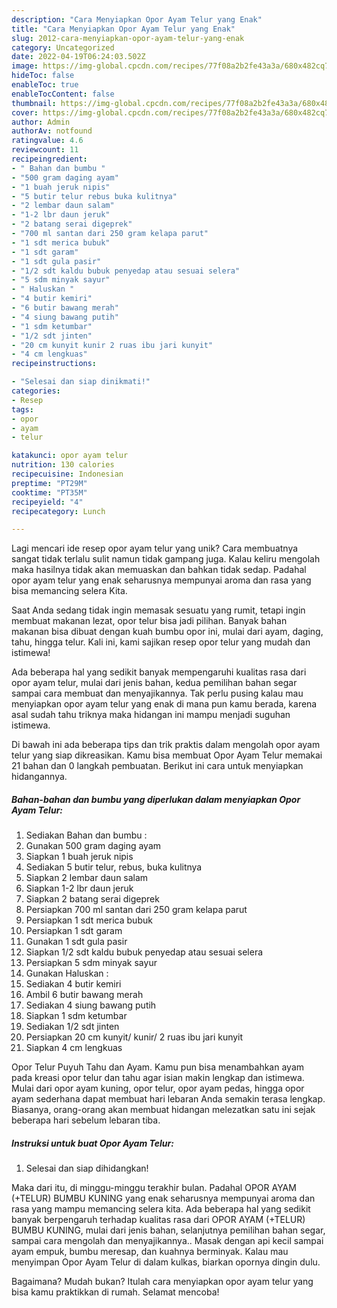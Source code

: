 ```yaml
---
description: "Cara Menyiapkan Opor Ayam Telur yang Enak"
title: "Cara Menyiapkan Opor Ayam Telur yang Enak"
slug: 2012-cara-menyiapkan-opor-ayam-telur-yang-enak
category: Uncategorized
date: 2022-04-19T06:24:03.502Z
image: https://img-global.cpcdn.com/recipes/77f08a2b2fe43a3a/680x482cq70/opor-ayam-telur-foto-resep-utama.jpg
hideToc: false
enableToc: true
enableTocContent: false
thumbnail: https://img-global.cpcdn.com/recipes/77f08a2b2fe43a3a/680x482cq70/opor-ayam-telur-foto-resep-utama.jpg
cover: https://img-global.cpcdn.com/recipes/77f08a2b2fe43a3a/680x482cq70/opor-ayam-telur-foto-resep-utama.jpg
author: Admin
authorAv: notfound
ratingvalue: 4.6
reviewcount: 11
recipeingredient:
- " Bahan dan bumbu "
- "500 gram daging ayam"
- "1 buah jeruk nipis"
- "5 butir telur rebus buka kulitnya"
- "2 lembar daun salam"
- "1-2 lbr daun jeruk"
- "2 batang serai digeprek"
- "700 ml santan dari 250 gram kelapa parut"
- "1 sdt merica bubuk"
- "1 sdt garam"
- "1 sdt gula pasir"
- "1/2 sdt kaldu bubuk penyedap atau sesuai selera"
- "5 sdm minyak sayur"
- " Haluskan "
- "4 butir kemiri"
- "6 butir bawang merah"
- "4 siung bawang putih"
- "1 sdm ketumbar"
- "1/2 sdt jinten"
- "20 cm kunyit kunir 2 ruas ibu jari kunyit"
- "4 cm lengkuas"
recipeinstructions:

- "Selesai dan siap dinikmati!"
categories:
- Resep
tags:
- opor
- ayam
- telur

katakunci: opor ayam telur 
nutrition: 130 calories
recipecuisine: Indonesian
preptime: "PT29M"
cooktime: "PT35M"
recipeyield: "4"
recipecategory: Lunch

---
```





Lagi mencari ide resep opor ayam telur yang unik? Cara membuatnya sangat tidak terlalu sulit namun tidak gampang juga. Kalau keliru mengolah maka hasilnya tidak akan memuaskan dan bahkan tidak sedap. Padahal opor ayam telur yang enak seharusnya mempunyai aroma dan rasa yang bisa memancing selera Kita.





Saat Anda sedang tidak ingin memasak sesuatu yang rumit, tetapi ingin membuat makanan lezat, opor telur bisa jadi pilihan. Banyak bahan makanan bisa dibuat dengan kuah bumbu opor ini, mulai dari ayam, daging, tahu, hingga telur. Kali ini, kami sajikan resep opor telur yang mudah dan istimewa!

Ada beberapa hal yang sedikit banyak mempengaruhi kualitas rasa dari opor ayam telur, mulai dari jenis bahan, kedua pemilihan bahan segar sampai cara membuat dan menyajikannya. Tak perlu pusing kalau mau menyiapkan opor ayam telur yang enak di mana pun kamu berada, karena asal sudah tahu triknya maka hidangan ini mampu menjadi suguhan istimewa.






Di bawah ini ada beberapa tips dan trik praktis dalam mengolah opor ayam telur yang siap dikreasikan. Kamu bisa membuat Opor Ayam Telur memakai 21 bahan dan 0 langkah pembuatan. Berikut ini cara untuk menyiapkan hidangannya.

<!--inarticleads1-->

##### Bahan-bahan dan bumbu yang diperlukan dalam menyiapkan Opor Ayam Telur:

1. Sediakan  Bahan dan bumbu :
1. Gunakan 500 gram daging ayam
1. Siapkan 1 buah jeruk nipis
1. Sediakan 5 butir telur, rebus, buka kulitnya
1. Siapkan 2 lembar daun salam
1. Siapkan 1-2 lbr daun jeruk
1. Siapkan 2 batang serai digeprek
1. Persiapkan 700 ml santan dari 250 gram kelapa parut
1. Persiapkan 1 sdt merica bubuk
1. Persiapkan 1 sdt garam
1. Gunakan 1 sdt gula pasir
1. Siapkan 1/2 sdt kaldu bubuk penyedap atau sesuai selera
1. Persiapkan 5 sdm minyak sayur
1. Gunakan  Haluskan :
1. Sediakan 4 butir kemiri
1. Ambil 6 butir bawang merah
1. Sediakan 4 siung bawang putih
1. Siapkan 1 sdm ketumbar
1. Sediakan 1/2 sdt jinten
1. Persiapkan 20 cm kunyit/ kunir/ 2 ruas ibu jari kunyit
1. Siapkan 4 cm lengkuas


Opor Telur Puyuh Tahu dan Ayam. Kamu pun bisa menambahkan ayam pada kreasi opor telur dan tahu agar isian makin lengkap dan istimewa. Mulai dari opor ayam kuning, opor telur, opor ayam pedas, hingga opor ayam sederhana dapat membuat hari lebaran Anda semakin terasa lengkap. Biasanya, orang-orang akan membuat hidangan melezatkan satu ini sejak beberapa hari sebelum lebaran tiba. 

<!--inarticleads2-->

##### Instruksi untuk buat Opor Ayam Telur:


1. Selesai dan siap dihidangkan!

Maka dari itu, di minggu-minggu terakhir bulan. Padahal OPOR AYAM (+TELUR) BUMBU KUNING yang enak seharusnya mempunyai aroma dan rasa yang mampu memancing selera kita. Ada beberapa hal yang sedikit banyak berpengaruh terhadap kualitas rasa dari OPOR AYAM (+TELUR) BUMBU KUNING, mulai dari jenis bahan, selanjutnya pemilihan bahan segar, sampai cara mengolah dan menyajikannya.. Masak dengan api kecil sampai ayam empuk, bumbu meresap, dan kuahnya berminyak. Kalau mau menyimpan Opor Ayam Telur di dalam kulkas, biarkan opornya dingin dulu. 

Bagaimana? Mudah bukan? Itulah cara menyiapkan opor ayam telur yang bisa kamu praktikkan di rumah. Selamat mencoba!
